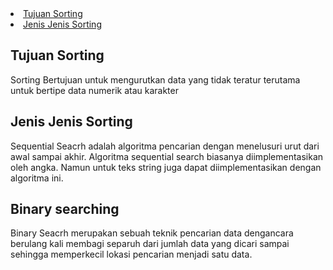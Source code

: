 <li><a href="#Tujuan Sorting">Tujuan Sorting</a></li>
<li><a href="#Jenis Jenis Sorting">Jenis Jenis Sorting</a></li>
<h2 id="Tujuan Sorting">Tujuan Sorting</h2>
Sorting Bertujuan untuk mengurutkan data yang tidak teratur terutama untuk bertipe data numerik atau karakter
<h2 id="Jenis Jenis Sorting">Jenis Jenis Sorting</h2>
<p>Sequential Seacrh adalah algoritma pencarian dengan menelusuri urut dari awal sampai akhir. Algoritma sequential search biasanya diimplementasikan oleh angka. Namun untuk teks string juga dapat diimplementasikan dengan algoritma ini.</p>
<h2 id="Binary searching">Binary searching</h2>
<p>Binary Seacrh merupakan sebuah teknik pencarian data dengancara berulang kali membagi separuh dari jumlah data yang dicari sampai sehingga memperkecil lokasi pencarian menjadi satu data.
